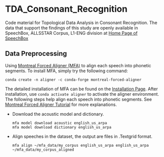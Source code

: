 # TDA_Consonant_Recognition
Code material for Topological Data Analysis in Consonant Recognition. The data that support the findings of this study are openly available in SpeechBox, ALLSSTAR Corpus, L1-ENG division at [Home Page of SpeechBox](https://speechbox.linguistics.northwestern.edu/#!/home)

## Data Preprocessing
Using [Montreal Forced Aligner (MFA)](https://montreal-forced-aligner.readthedocs.io/en/latest/index.html) to align each speech into phonetic segments. To install MFA, simply try the following command:
```
conda create -n aligner -c conda-forge montreal-forced-aligner
```
The detailed installation of MFA can be found on the [Installation Page](https://montreal-forced-aligner.readthedocs.io/en/latest/installation.html). After installation, use `conda activate aligner` to activate the aligner environment. The following steps help align each speech into phonetic segments. See [Montreal Forced Aligner Tutorial](https://eleanorchodroff.com/tutorial/montreal-forced-aligner.html) for more explanations.

- Download the acoustic model and dictionary.
  ```
  mfa model download acoustic english_us_arpa
  mfa model download dictionary english_us_arpa
  ```
- Align speeches in the dataset, the output are files in .Textgrid format.
  ```
  mfa align ~/mfa_data/my_corpus english_us_arpa english_us_arpa ~/mfa_data/my_corpus_aligned
  ```
  



